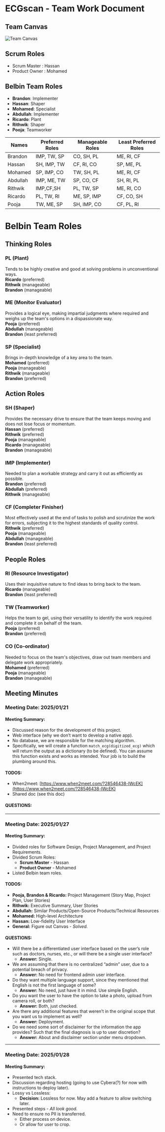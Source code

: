 # ECGscan - Team Work Document

## Team Canvas
![Team Canvas](images/teamCanvas.png)


## Scrum Roles

- Scrum Master : Hassan
- Product Owner : Mohamed

## Belbin Team Roles

- **Brandon**: Implementer
- **Hassan**: Shaper
- **Mohamed**: Specialist
- **Abdullah**: Implementer
- **Ricardo**: Plant
- **Rithwik**: Shaper
- **Pooja**: Teamworker

| Names      | Preferred Roles     | Manageable Roles | Least Preferred Roles |
|------------|---------------------|------------------|------------------------|
| Brandon    |   IMP, TW, SP     |   CO, SH, PL               |     ME, RI, CF                   |
| Hassan     | SH, IMP, TW         | CF, RI, CO       |   SP, ME, PL      |
| Mohamed    | SP, IMP, CO         | TW, SH, PL       | ME, RI, CF            |
| Abdullah   | IMP, ME, TW         | SP, CO, CF       | SH, RI, PL            |
| Rithwik    |  IMP,CF,SH   |PL, TW, SP      |   ME, RI, CO    |
| Ricardo    | PL, TW, RI          | ME, SP, IMP      | CF, CO, SH            |
| Pooja      | TW, ME, SP          | SH, IMP, CO      | CF, PL, RI            |

# Belbin Team Roles

## Thinking Roles

### PL (Plant)
Tends to be highly creative and good at solving problems in unconventional ways.  
**Ricardo** (preferred)  
**Rithwik** (manageable)  
**Brandon** (manageable)

### ME (Monitor Evaluator)
Provides a logical eye, making impartial judgments where required and weighs up the team's options in a dispassionate way.  
**Pooja** (preferred)  
**Abdullah** (manageable)  
**Brandon** (least preferred)

### SP (Specialist)
Brings in-depth knowledge of a key area to the team.  
**Mohamed** (preferred)  
**Pooja** (manageable)  
**Rithwik** (manageable)  
**Brandon** (preferred)

## Action Roles

### SH (Shaper)
Provides the necessary drive to ensure that the team keeps moving and does not lose focus or momentum.  
**Hassan** (preferred)  
**Rithwik** (preferred)  
**Pooja** (manageable)  
**Ricardo** (manageable)  
**Brandon** (manageable)

### IMP (Implementer)
Needed to plan a workable strategy and carry it out as efficiently as possible.  
**Brandon** (preferred)  
**Abdullah** (preferred)  
**Rithwik** (manageable)

### CF (Completer Finisher)
Most effectively used at the end of tasks to polish and scrutinize the work for errors, subjecting it to the highest standards of quality control.  
**Rithwik** (preferred)  
**Pooja** (manageable)  
**Abdullah** (manageable)  
**Brandon** (least preferred)

## People Roles

### RI (Resource Investigator)
Uses their inquisitive nature to find ideas to bring back to the team.  
**Ricardo** (manageable)  
**Brandon** (least preferred)

### TW (Teamworker)
Helps the team to gel, using their versatility to identify the work required and complete it on behalf of the team.  
**Pooja** (preferred)  
**Brandon** (preferred)

### CO (Co-ordinator)
Needed to focus on the team's objectives, draw out team members and delegate work appropriately.  
**Mohamed** (preferred)  
**Pooja** (manageable)  
**Brandon** (manageable)


## Meeting Minutes

### Meeting Date: 2025/01/21

#### Meeting Summary:
- Discussed reason for the development of this project.
- Web interface (why we don’t want to develop a native app).
- No database, we are responsible for the matching algorithm.
- Specifically, we will create a function `match_ecg(digitized_ecg)` which will return the output as a dictionary (to be defined). You can assume this function exists and works as intended. Your job is to build the plumbing around this.

#### TODOS:
- When2meet: [https://www.when2meet.com/?28546438-lWcEK](https://www.when2meet.com/?28546438-lWcEK)
- Shared doc (see this doc)

#### QUESTIONS:

---

### Meeting Date: 2025/01/27

#### Meeting Summary:
- Divided roles for Software Design, Project Management, and Project Requirements.
- Divided Scrum Roles:
  - **Scrum Master** - Hassan
  - **Product Owner** - Mohamed
- Listed Belbin team roles.

#### TODOS:
- **Pooja, Brandon & Ricardo:** Project Management (Story Map, Project Plan, User Stories)
- **Rithwik:** Executive Summary, User Stories
- **Abdullah:** Similar Products/Open-Source Products/Technical Resources
- **Mohamed:** High-level Architecture
- **Hassan:** Low-fidelity User Interface
- **General:** Figure out Canvas - *Solved.*

#### QUESTIONS:
- Will there be a differentiated user interface based on the user’s role such as doctors, nurses, etc., or will there be a single user interface?
  - **Answer:** Single.
- We are assuming that there is no centralized “admin” user, due to a potential breach of privacy.
  - **Answer:** No need for frontend admin user interface.
- Do they want multiple language support, since they mentioned that English is not the first language of some?
  - **Answer:** No need, just have it in mind. Use simple English.
- Do you want the user to have the option to take a photo, upload from camera roll, or both?
  - **Answer:** Both, just checked.
- Are there any additional features that weren’t in the original scope that you want us to implement as well?
  - **Answer:** Deployment.
- Do we need some sort of disclaimer for the information the app provides? Such that the final diagnosis is up to user discretion?
  - **Answer:** About and disclaimer section under menu dropdown.

---

### Meeting Date: 2025/01/28

#### Meeting Summary:
- Presented tech stack.
- Discussion regarding hosting (going to use Cybera(?) for now with instructions to deploy later).
- Lossy vs Lossless:
  - **Decision:** Lossless for now. May add a feature to allow switching later.
- Presented steps - *All look good.*
- Need to ensure no PII is transferred.
  - Either process on device.
  - Or allow for user to crop.